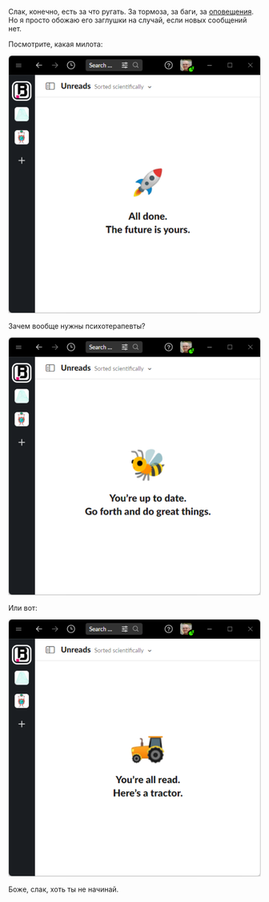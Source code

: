﻿Слак, конечно, есть за что ругать. За тормоза, за баги, за [оповещения](https://t.me/nikitonsky_pub/262). Но я просто обожаю его заглушки на случай, если новых сообщений нет.

Посмотрите, какая милота:

![All done. The future is yours.](all-done.png)

Зачем вообще нужны психотерапевты?

![You're up to date. Go forth and do great things.](up-to-date.png)

Или вот:

![You're all read. Here is a tractor.](here-is-tractor.png)

Боже, слак, хоть ты не начинай.